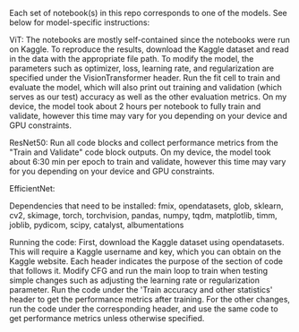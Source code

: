 Each set of notebook(s) in this repo corresponds to one of the models. See below for model-specific instructions:

ViT:
The notebooks are mostly self-contained since the notebooks were run on Kaggle. To reproduce the results, download the Kaggle dataset and read in the data with the appropriate file path. To modify the model, the parameters such as optimizer, loss, learning rate, and regularization are specified under the VisionTransformer header. Run the fit cell to train and evaluate the model, which will also print out training and validation (which serves as our test) accuracy as well as the other evaluation metrics. On my device, the model took about 2 hours per notebook to fully train and validate, however this time may vary for you depending on your device and GPU constraints.

ResNet50: 
Run all code blocks and collect performance metrics from the "Train and Validate" code block outputs. On my device, the model took about 6:30 min per epoch to train and validate, however this time may vary for you depending on your device and GPU constraints.

EfficientNet:

Dependencies that need to be installed:
fmix,
opendatasets,
glob,
sklearn,
cv2,
skimage, 
torch,
torchvision,
pandas,
numpy, 
tqdm, 
matplotlib,
timm,
joblib,
pydicom,
scipy,
catalyst,
albumentations

Running the code:
First, download the Kaggle dataset using opendatasets. This will require a Kaggle username and key, which you can obtain on the Kaggle website. Each header indicates the purpose of the section of code that follows it. Modify CFG and run the main loop to train when testing simple changes such as adjusting the learning rate or regularization parameter. Run the code under the 'Train accuracy and other statistics' header to get the performance metrics after training. For the other changes, run the code under the corresponding header, and use the same code to get performance metrics unless otherwise specified.
